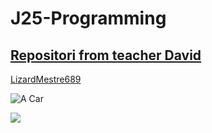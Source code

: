 # J25-Programming



## [Repositori from teacher David](https://github.com/d-prieto/J25-Programming)

[LizardMestre689](https://github.com/LizardMestre689/J25-Programming/blob/main/README.md)

![A Car](https://cdn.autobild.es/sites/navi.axelspringer.es/public/media/image/2022/05/delorean-alpha5-coche-regreso-futuro-convertido-deportivo-electrico-2716301.jpg?tf=3840x)

![](https://noticias.coches.com/wp-content/uploads/2020/09/Hyundai-i30-N-2021-5.jpg)
